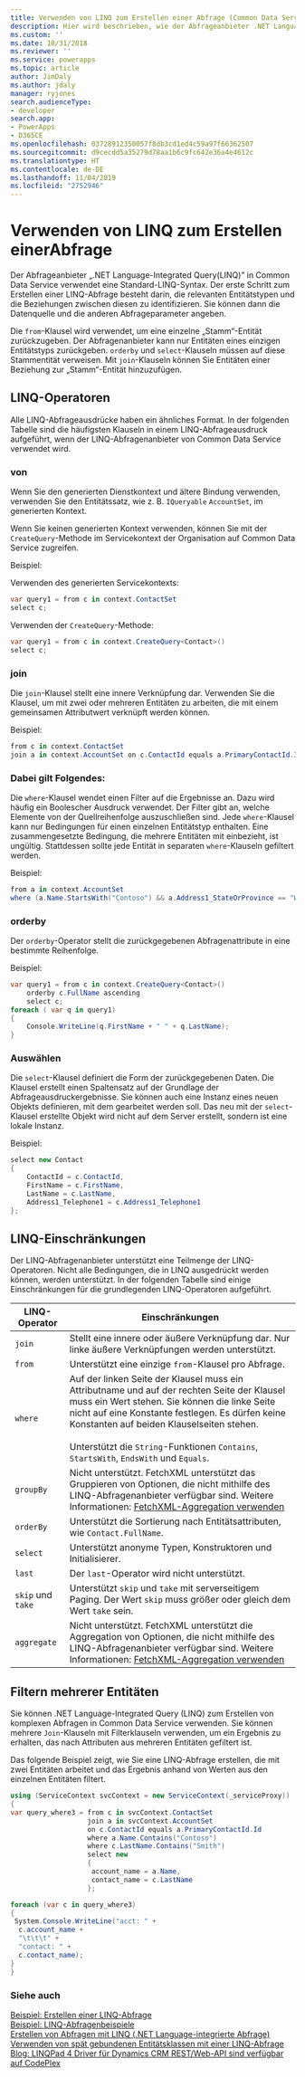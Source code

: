 ```yaml
---
title: Verwenden von LINQ zum Erstellen einer Abfrage (Common Data Service) | Microsoft Docs
description: Hier wird beschrieben, wie der Abfrageanbieter .NET Language-Integrated Query(LINQ) in Dynamics 365 zum Erstellen einer Abfrage verwendet wird
ms.custom: ''
ms.date: 10/31/2018
ms.reviewer: ''
ms.service: powerapps
ms.topic: article
author: JimDaly
ms.author: jdaly
manager: ryjones
search.audienceType:
- developer
search.app:
- PowerApps
- D365CE
ms.openlocfilehash: 03728912350057f8db3cd1ed4c59a97f66362507
ms.sourcegitcommit: d9cecdd5a35279d78aa1b6c9fc642e36a4e4612c
ms.translationtype: HT
ms.contentlocale: de-DE
ms.lasthandoff: 11/04/2019
ms.locfileid: "2752946"
---
```

# <a name="use-linq-to-construct-a-query"></a>Verwenden von LINQ zum Erstellen einerAbfrage

Der Abfrageanbieter „.NET Language-Integrated Query(LINQ)” in Common Data Service verwendet eine Standard-LINQ-Syntax. Der erste Schritt zum Erstellen einer LINQ-Abfrage besteht darin, die relevanten Entitätstypen und die Beziehungen zwischen diesen zu identifizieren. Sie können dann die Datenquelle und die anderen Abfrageparameter angeben.  

 Die `from`-Klausel wird verwendet, um eine einzelne „Stamm“-Entität zurückzugeben. Der Abfragenanbieter kann nur Entitäten eines einzigen Entitätstyps zurückgeben. `orderby` und `select`-Klauseln müssen auf diese Stammentität verweisen. Mit `join`-Klauseln können Sie Entitäten einer Beziehung zur „Stamm“-Entität hinzuzufügen.  

<a name="bkmk_operators"></a>   

## <a name="linq-operators"></a>LINQ-Operatoren  
 Alle LINQ-Abfrageausdrücke haben ein ähnliches Format. In der folgenden Tabelle sind die häufigsten Klauseln in einem LINQ-Abfrageausdruck aufgeführt, wenn der LINQ-Abfragenanbieter von Common Data Service verwendet wird.  

### <a name="from"></a>von  
 Wenn Sie den generierten Dienstkontext und ältere Bindung verwenden, verwenden Sie den Entitätssatz, wie z. B. `IQueryable` `AccountSet`, im generierten Kontext.  

 Wenn Sie keinen generierten Kontext verwenden, können Sie mit der `CreateQuery`-Methode im Servicekontext der Organisation auf Common Data Service zugreifen.  

 Beispiel:  

 Verwenden des generierten Servicekontexts:  

```csharp  
var query1 = from c in context.ContactSet  
select c;  
```  

 Verwenden der `CreateQuery`-Methode:  

```csharp  
var query1 = from c in context.CreateQuery<Contact>()  
select c;  
```  

### <a name="join"></a>join  
 Die `join`-Klausel stellt eine innere Verknüpfung dar. Verwenden Sie die Klausel, um mit zwei oder mehreren Entitäten zu arbeiten, die mit einem gemeinsamen Attributwert verknüpft werden können.  

 Beispiel:  

```csharp  
from c in context.ContactSet  
join a in context.AccountSet on c.ContactId equals a.PrimaryContactId.Id  
```  

### <a name="where"></a>Dabei gilt Folgendes:  
 Die `where`-Klausel wendet einen Filter auf die Ergebnisse an. Dazu wird häufig ein Boolescher Ausdruck verwendet. Der Filter gibt an, welche Elemente von der Quellreihenfolge auszuschließen sind. Jede `where`-Klausel kann nur Bedingungen für einen einzelnen Entitätstyp enthalten. Eine zusammengesetzte Bedingung, die mehrere Entitäten mit einbezieht, ist ungültig. Stattdessen sollte jede Entität in separaten `where`-Klauseln gefiltert werden.  

 Beispiel:  

```csharp  
from a in context.AccountSet  
where (a.Name.StartsWith("Contoso") && a.Address1_StateOrProvince == "WA")  
```  

### <a name="orderby"></a>orderby  
 Der `orderby`-Operator stellt die zurückgegebenen Abfragenattribute in eine bestimmte Reihenfolge.  

 Beispiel:  

```csharp  
var query1 = from c in context.CreateQuery<Contact>()     
    orderby c.FullName ascending     
    select c;  
foreach ( var q in query1)     
{  
    Console.WriteLine(q.FirstName + " " + q.LastName);     
}  
```  

### <a name="select"></a>Auswählen  
 Die `select`-Klausel definiert die Form der zurückgegebenen Daten. Die Klausel erstellt einen Spaltensatz auf der Grundlage der Abfrageausdruckergebnisse. Sie können auch eine Instanz eines neuen Objekts definieren, mit dem gearbeitet werden soll. Das neu mit der `select`-Klausel erstellte Objekt wird nicht auf dem Server erstellt, sondern ist eine lokale Instanz.  

 Beispiel:  

```csharp  
select new Contact     
{  
    ContactId = c.ContactId,  
    FirstName = c.FirstName,  
    LastName = c.LastName,  
    Address1_Telephone1 = c.Address1_Telephone1     
};  
```  

<a name="limitations"></a>   

## <a name="linq-limitations"></a>LINQ-Einschränkungen  

 Der LINQ-Abfragenanbieter unterstützt eine Teilmenge der LINQ-Operatoren. Nicht alle Bedingungen, die in LINQ ausgedrückt werden können, werden unterstützt. In der folgenden Tabelle sind einige Einschränkungen für die grundlegenden LINQ-Operatoren aufgeführt.  


|   LINQ-Operator   |                                                                                                                                              Einschränkungen                                                                                                                                              |
|-------------------|-------------------------------------------------------------------------------------------------------------------------------------------------------------------------------------------------------------------------------------------------------------------------------------------------------|
|      `join`       |                                                                                                                Stellt eine innere oder äußere Verknüpfung dar. Nur linke äußere Verknüpfungen werden unterstützt.                                                                                                                |
|      `from`       |                                                                                                                                 Unterstützt eine einzige `from`-Klausel pro Abfrage.                                                                                                                                 |
|      `where`      | Auf der linken Seite der Klausel muss ein Attributname und auf der rechten Seite der Klausel muss ein Wert stehen. Sie können die linke Seite nicht auf eine Konstante festlegen. Es dürfen keine Konstanten auf beiden Klauselseiten stehen.<br /><br /> Unterstützt die `String`-Funktionen `Contains`, `StartsWith`, `EndsWith` und `Equals`. |
|     `groupBy`     |                               Nicht unterstützt. FetchXML unterstützt das Gruppieren von Optionen, die nicht mithilfe des LINQ-Abfragenanbieter verfügbar sind. Weitere Informationen: [FetchXML-Aggregation verwenden](/dynamics365/customer-engagement/developer/use-fetchxml-aggregation)                               |
|     `orderBy`     |                                                                                                                  Unterstützt die Sortierung nach Entitätsattributen, wie `Contact.FullName`.                                                                                                                  |
|     `select`      |                                                                                                                       Unterstützt anonyme Typen, Konstruktoren und Initialisierer.                                                                                                                       |
|      `last`       |                                                                                                                                 Der `last`-Operator wird nicht unterstützt.                                                                                                                                 |
| `skip` und `take` |                                                                                       Unterstützt `skip` und `take` mit serverseitigem Paging. Der Wert `skip` muss größer oder gleich dem Wert `take` sein.                                                                                        |
|    `aggregate`    |                             Nicht unterstützt. FetchXML unterstützt die Aggregation von Optionen, die nicht mithilfe des LINQ-Abfragenanbieter verfügbar sind. Weitere Informationen: [FetchXML-Aggregation verwenden](/dynamics365/customer-engagement/developer/use-fetchxml-aggregation)                              |

<a name="filter"></a>   

## <a name="filter-multiple-entities"></a>Filtern mehrerer Entitäten  

 Sie können .NET Language-Integrated Query (LINQ) zum Erstellen von komplexen Abfragen in Common Data Service verwenden. Sie können mehrere `Join`-Klauseln mit Filterklauseln verwenden, um ein Ergebnis zu erhalten, das nach Attributen aus mehreren Entitäten gefiltert ist.  

 Das folgende Beispiel zeigt, wie Sie eine LINQ-Abfrage erstellen, die mit zwei Entitäten arbeitet und das Ergebnis anhand von Werten aus den einzelnen Entitäten filtert.  

 ```csharp
 using (ServiceContext svcContext = new ServiceContext(_serviceProxy))
{
 var query_where3 = from c in svcContext.ContactSet
                    join a in svcContext.AccountSet
                    on c.ContactId equals a.PrimaryContactId.Id
                    where a.Name.Contains("Contoso")
                    where c.LastName.Contains("Smith")
                    select new
                    {
                     account_name = a.Name,
                     contact_name = c.LastName
                    };

 foreach (var c in query_where3)
 {
  System.Console.WriteLine("acct: " +
   c.account_name +
   "\t\t\t" +
   "contact: " +
   c.contact_name);
 }
}
 ```
### <a name="see-also"></a>Siehe auch  
 [Beispiel: Erstellen einer LINQ-Abfrage](/dynamics365/customer-engagement/developer/org-service/sample-create-linq-query)   
 [Beispiel: LINQ-Abfragenbeispiele](/dynamics365/customer-engagement/developer/org-service/sample-complex-linq-queries)   
 [Erstellen von Abfragen mit LINQ (.NET Language-integrierte Abfrage)](/dynamics365/customer-engagement/developer/org-service/build-queries-with-linq-net-language-integrated-query)   
 [Verwenden von spät gebundenen Entitätsklassen mit einer LINQ-Abfrage](/dynamics365/customer-engagement/developer/org-service/use-late-bound-entity-class-linq-query)   
 [Blog: LINQPad 4 Driver für Dynamics CRM REST/Web-API sind verfügbar auf CodePlex](https://blogs.msdn.com/b/crminthefield/archive/2015/06/11/linqpad-4-driver-for-dynamics-crm-rest-webapi-are-available-on-codeplex.aspx)